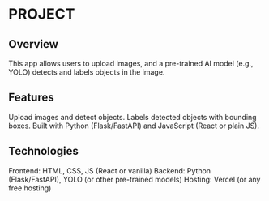 # PROJECT

## Overview
This app allows users to upload images, and a pre-trained AI model (e.g., YOLO) detects and labels objects in the image.

## Features
Upload images and detect objects.
Labels detected objects with bounding boxes.
Built with Python (Flask/FastAPI) and JavaScript (React or plain JS).

## Technologies
Frontend: HTML, CSS, JS (React or vanilla)
Backend: Python (Flask/FastAPI), YOLO (or other pre-trained models)
Hosting: Vercel (or any free hosting)
